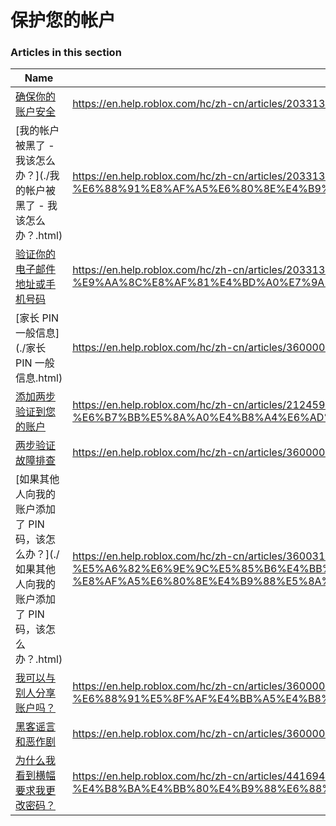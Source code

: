 # 保护您的帐户  
### Articles in this section
Name|URL
-|-
[确保你的账户安全](./确保你的账户安全.html) |https://en.help.roblox.com/hc/zh-cn/articles/203313380-%E7%A1%AE%E4%BF%9D%E4%BD%A0%E7%9A%84%E8%B4%A6%E6%88%B7%E5%AE%89%E5%85%A8
[我的帐户被黑了 - 我该怎么办？](./我的帐户被黑了 - 我该怎么办？.html) |https://en.help.roblox.com/hc/zh-cn/articles/203313390-%E6%88%91%E7%9A%84%E5%B8%90%E6%88%B7%E8%A2%AB%E9%BB%91%E4%BA%86-%E6%88%91%E8%AF%A5%E6%80%8E%E4%B9%88%E5%8A%9E-
[验证你的电子邮件地址或手机号码](./验证你的电子邮件地址或手机号码.html) |https://en.help.roblox.com/hc/zh-cn/articles/203313350-%E9%AA%8C%E8%AF%81%E4%BD%A0%E7%9A%84%E7%94%B5%E5%AD%90%E9%82%AE%E4%BB%B6%E5%9C%B0%E5%9D%80%E6%88%96%E6%89%8B%E6%9C%BA%E5%8F%B7%E7%A0%81
[家长 PIN 一般信息](./家长 PIN 一般信息.html) |https://en.help.roblox.com/hc/zh-cn/articles/360000239523-%E5%AE%B6%E9%95%BF-PIN-%E4%B8%80%E8%88%AC%E4%BF%A1%E6%81%AF
[添加两步验证到您的账户](./添加两步验证到您的账户.html) |https://en.help.roblox.com/hc/zh-cn/articles/212459863-%E6%B7%BB%E5%8A%A0%E4%B8%A4%E6%AD%A5%E9%AA%8C%E8%AF%81%E5%88%B0%E6%82%A8%E7%9A%84%E8%B4%A6%E6%88%B7
[两步验证故障排查](./两步验证故障排查.html) |https://en.help.roblox.com/hc/zh-cn/articles/360000350706-%E4%B8%A4%E6%AD%A5%E9%AA%8C%E8%AF%81%E6%95%85%E9%9A%9C%E6%8E%92%E6%9F%A5
[如果其他人向我的账户添加了 PIN 码，该怎么办？](./如果其他人向我的账户添加了 PIN 码，该怎么办？.html) |https://en.help.roblox.com/hc/zh-cn/articles/360031316752-%E5%A6%82%E6%9E%9C%E5%85%B6%E4%BB%96%E4%BA%BA%E5%90%91%E6%88%91%E7%9A%84%E8%B4%A6%E6%88%B7%E6%B7%BB%E5%8A%A0%E4%BA%86-PIN-%E7%A0%81-%E8%AF%A5%E6%80%8E%E4%B9%88%E5%8A%9E-
[我可以与别人分享账户吗？](./我可以与别人分享账户吗？.html) |https://en.help.roblox.com/hc/zh-cn/articles/360000236103-%E6%88%91%E5%8F%AF%E4%BB%A5%E4%B8%8E%E5%88%AB%E4%BA%BA%E5%88%86%E4%BA%AB%E8%B4%A6%E6%88%B7%E5%90%97-
[黑客谣言和恶作剧](./黑客谣言和恶作剧.html) |https://en.help.roblox.com/hc/zh-cn/articles/360000240346-%E9%BB%91%E5%AE%A2%E8%B0%A3%E8%A8%80%E5%92%8C%E6%81%B6%E4%BD%9C%E5%89%A7
[为什么我看到横幅要求我更改密码？](./为什么我看到横幅要求我更改密码？.html) |https://en.help.roblox.com/hc/zh-cn/articles/4416940180500-%E4%B8%BA%E4%BB%80%E4%B9%88%E6%88%91%E7%9C%8B%E5%88%B0%E6%A8%AA%E5%B9%85%E8%A6%81%E6%B1%82%E6%88%91%E6%9B%B4%E6%94%B9%E5%AF%86%E7%A0%81-